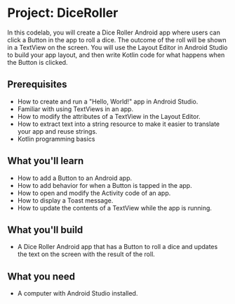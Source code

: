 Project: DiceRoller
==================================
In this codelab, you will create a Dice Roller Android app where users can click a Button in the app to roll a dice. The outcome of the roll will be shown in a TextView on the screen.
You will use the Layout Editor in Android Studio to build your app layout, and then write Kotlin code for what happens when the Button is clicked.

Prerequisites
-------------
- How to create and run a "Hello, World!" app in Android Studio.
- Familiar with using TextViews in an app.
- How to modify the attributes of a TextView in the Layout Editor.
- How to extract text into a string resource to make it easier to translate your app and reuse strings.
- Kotlin programming basics

What you'll learn
-----------------
- How to add a Button to an Android app.
- How to add behavior for when a Button is tapped in the app.
- How to open and modify the Activity code of an app.
- How to display a Toast message.
- How to update the contents of a TextView while the app is running.

What you'll build
-----------------
- A Dice Roller Android app that has a Button to roll a dice and updates the text on the screen with the result of the roll.

What you need
-------------
- A computer with Android Studio installed.
